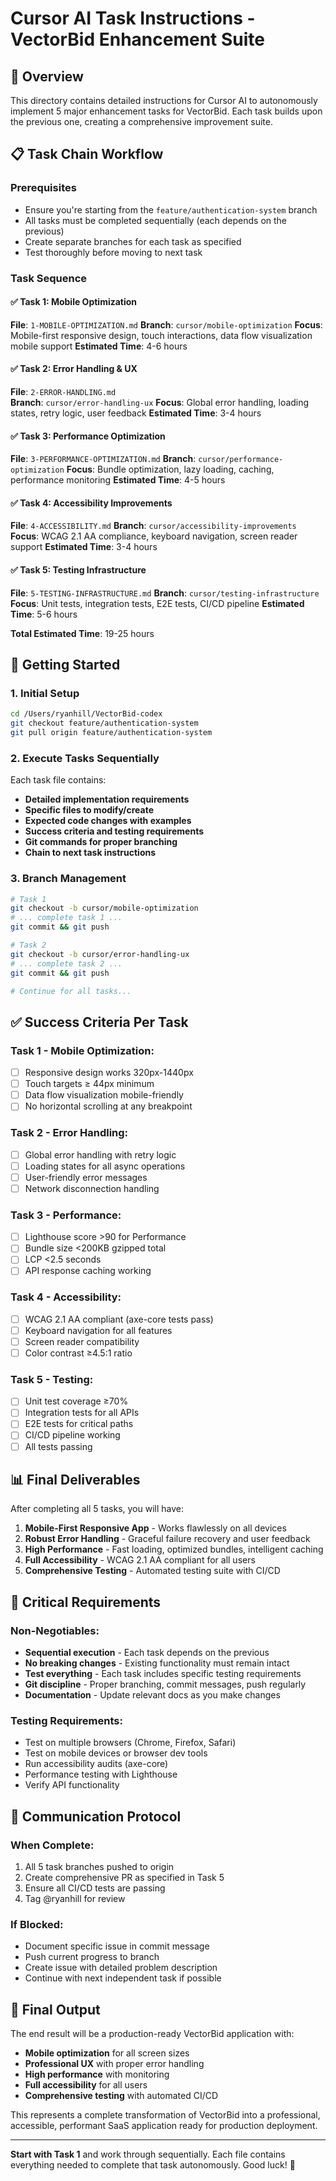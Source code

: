 # Cursor AI Task Instructions - VectorBid Enhancement Suite

## 🎯 Overview
This directory contains detailed instructions for Cursor AI to autonomously implement 5 major enhancement tasks for VectorBid. Each task builds upon the previous one, creating a comprehensive improvement suite.

## 📋 Task Chain Workflow

### Prerequisites
- Ensure you're starting from the `feature/authentication-system` branch
- All tasks must be completed sequentially (each depends on the previous)
- Create separate branches for each task as specified
- Test thoroughly before moving to next task

### Task Sequence

#### ✅ Task 1: Mobile Optimization
**File**: `1-MOBILE-OPTIMIZATION.md`
**Branch**: `cursor/mobile-optimization`
**Focus**: Mobile-first responsive design, touch interactions, data flow visualization mobile support
**Estimated Time**: 4-6 hours

#### ✅ Task 2: Error Handling & UX
**File**: `2-ERROR-HANDLING.md`  
**Branch**: `cursor/error-handling-ux`
**Focus**: Global error handling, loading states, retry logic, user feedback
**Estimated Time**: 3-4 hours

#### ✅ Task 3: Performance Optimization
**File**: `3-PERFORMANCE-OPTIMIZATION.md`
**Branch**: `cursor/performance-optimization`
**Focus**: Bundle optimization, lazy loading, caching, performance monitoring
**Estimated Time**: 4-5 hours

#### ✅ Task 4: Accessibility Improvements
**File**: `4-ACCESSIBILITY.md`
**Branch**: `cursor/accessibility-improvements`  
**Focus**: WCAG 2.1 AA compliance, keyboard navigation, screen reader support
**Estimated Time**: 3-4 hours

#### ✅ Task 5: Testing Infrastructure
**File**: `5-TESTING-INFRASTRUCTURE.md`
**Branch**: `cursor/testing-infrastructure`
**Focus**: Unit tests, integration tests, E2E tests, CI/CD pipeline
**Estimated Time**: 5-6 hours

**Total Estimated Time**: 19-25 hours

## 🔧 Getting Started

### 1. Initial Setup
```bash
cd /Users/ryanhill/VectorBid-codex
git checkout feature/authentication-system
git pull origin feature/authentication-system
```

### 2. Execute Tasks Sequentially
Each task file contains:
- **Detailed implementation requirements**
- **Specific files to modify/create**
- **Expected code changes with examples**  
- **Success criteria and testing requirements**
- **Git commands for proper branching**
- **Chain to next task instructions**

### 3. Branch Management
```bash
# Task 1
git checkout -b cursor/mobile-optimization
# ... complete task 1 ...
git commit && git push

# Task 2  
git checkout -b cursor/error-handling-ux
# ... complete task 2 ...
git commit && git push

# Continue for all tasks...
```

## ✅ Success Criteria Per Task

### Task 1 - Mobile Optimization:
- [ ] Responsive design works 320px-1440px
- [ ] Touch targets ≥ 44px minimum
- [ ] Data flow visualization mobile-friendly
- [ ] No horizontal scrolling at any breakpoint

### Task 2 - Error Handling:
- [ ] Global error handling with retry logic
- [ ] Loading states for all async operations
- [ ] User-friendly error messages
- [ ] Network disconnection handling

### Task 3 - Performance:
- [ ] Lighthouse score >90 for Performance
- [ ] Bundle size <200KB gzipped total
- [ ] LCP <2.5 seconds
- [ ] API response caching working

### Task 4 - Accessibility:
- [ ] WCAG 2.1 AA compliant (axe-core tests pass)
- [ ] Keyboard navigation for all features
- [ ] Screen reader compatibility
- [ ] Color contrast ≥4.5:1 ratio

### Task 5 - Testing:
- [ ] Unit test coverage ≥70%
- [ ] Integration tests for all APIs
- [ ] E2E tests for critical paths
- [ ] CI/CD pipeline working
- [ ] All tests passing

## 📊 Final Deliverables

After completing all 5 tasks, you will have:

1. **Mobile-First Responsive App** - Works flawlessly on all devices
2. **Robust Error Handling** - Graceful failure recovery and user feedback
3. **High Performance** - Fast loading, optimized bundles, intelligent caching
4. **Full Accessibility** - WCAG 2.1 AA compliant for all users
5. **Comprehensive Testing** - Automated testing suite with CI/CD

## 🚨 Critical Requirements

### Non-Negotiables:
- **Sequential execution** - Each task depends on the previous
- **No breaking changes** - Existing functionality must remain intact
- **Test everything** - Each task includes specific testing requirements
- **Git discipline** - Proper branching, commit messages, push regularly
- **Documentation** - Update relevant docs as you make changes

### Testing Requirements:
- Test on multiple browsers (Chrome, Firefox, Safari)  
- Test on mobile devices or browser dev tools
- Run accessibility audits (axe-core)
- Performance testing with Lighthouse
- Verify API functionality

## 🔗 Communication Protocol

### When Complete:
1. All 5 task branches pushed to origin
2. Create comprehensive PR as specified in Task 5
3. Ensure all CI/CD tests are passing
4. Tag @ryanhill for review

### If Blocked:
- Document specific issue in commit message
- Push current progress to branch
- Create issue with detailed problem description
- Continue with next independent task if possible

## 🎯 Final Output

The end result will be a production-ready VectorBid application with:
- **Mobile optimization** for all screen sizes
- **Professional UX** with proper error handling
- **High performance** with monitoring
- **Full accessibility** for all users  
- **Comprehensive testing** with automated CI/CD

This represents a complete transformation of VectorBid into a professional, accessible, performant SaaS application ready for production deployment.

---

**Start with Task 1** and work through sequentially. Each file contains everything needed to complete that task autonomously. Good luck! 🚀